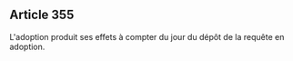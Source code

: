 Article 355
----
L'adoption produit ses effets à compter du jour du dépôt de la requête en
adoption.
